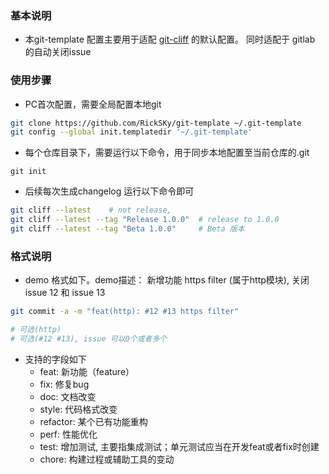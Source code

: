 ### 基本说明
* 本git-template 配置主要用于适配 [git-cliff](https://github.com/orhun/git-cliff) 的默认配置。 同时适配于 gitlab 的自动关闭issue

### 使用步骤
* PC首次配置，需要全局配置本地git
```bash
git clone https://github.com/RickSKy/git-template ~/.git-template
git config --global init.templatedir '~/.git-template'
```
* 每个仓库目录下，需要运行以下命令，用于同步本地配置至当前仓库的.git
```
git init
```
* 后续每次生成changelog 运行以下命令即可
```bash 
git cliff --latest    # not release, 
git cliff --latest --tag "Release 1.0.0"  # release to 1.0.0
git cliff --latest --tag "Beta 1.0.0"     # Beta 版本
```

### 格式说明
* demo 格式如下。demo描述： 新增功能 https filter (属于http模块), 关闭issue 12 和 issue 13
```bash
git commit -a -m "feat(http): #12 #13 https filter"

# 可选(http)
# 可选(#12 #13), issue 可以0个或者多个
```
* 支持的字段如下
  * feat: 新功能（feature）
  * fix: 修复bug
  * doc: 文档改变
  * style: 代码格式改变
  * refactor: 某个已有功能重构
  * perf: 性能优化
  * test: 增加测试, 主要指集成测试；单元测试应当在开发feat或者fix时创建
  * chore: 构建过程或辅助工具的变动



